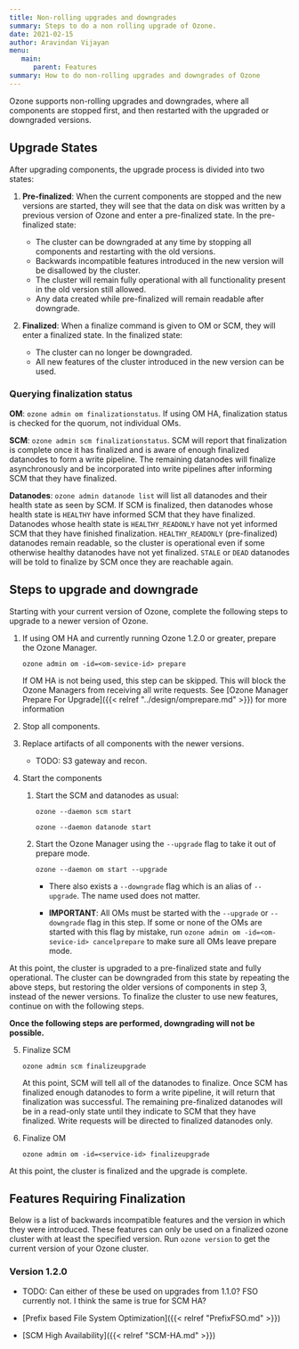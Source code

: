 ```yaml
---
title: Non-rolling upgrades and downgrades
summary: Steps to do a non rolling upgrade of Ozone.
date: 2021-02-15
author: Aravindan Vijayan 
menu:
   main:
      parent: Features
summary: How to do non-rolling upgrades and downgrades of Ozone
---
```

<!--
  Licensed under the Apache License, Version 2.0 (the "License");
  you may not use this file except in compliance with the License.
  You may obtain a copy of the License at

   http://www.apache.org/licenses/LICENSE-2.0

  Unless required by applicable law or agreed to in writing, software
  distributed under the License is distributed on an "AS IS" BASIS,
  WITHOUT WARRANTIES OR CONDITIONS OF ANY KIND, either express or implied.
  See the License for the specific language governing permissions and
  limitations under the License. See accompanying LICENSE file.
-->

Ozone supports non-rolling upgrades and downgrades, where all components are stopped first, and then restarted with the upgraded or downgraded versions.

## Upgrade States

After upgrading components, the upgrade process is divided into two states:

1. **Pre-finalized**: When the current components are stopped and the new versions are started, they will see that the data on disk was written by a previous version of Ozone and enter a pre-finalized state. In the pre-finalized state:
    - The cluster can be downgraded at any time by stopping all components and restarting with the old versions.
    - Backwards incompatible features introduced in the new version will be disallowed by the cluster.
    - The cluster will remain fully operational with all functionality present in the old version still allowed.
    - Any data created while pre-finalized will remain readable after downgrade.

2. **Finalized**: When a finalize command is given to OM or SCM, they will enter a finalized state.  In the finalized state:
    - The cluster can no longer be downgraded.
    - All new features of the cluster introduced in the new version can be used.

### Querying finalization status

**OM**: `ozone admin om finalizationstatus`. If using OM HA, finalization status is checked for the quorum, not individual OMs.

**SCM**: `ozone admin scm finalizationstatus`. SCM will report that finalization is complete once it has finalized and is aware of enough finalized datanodes to form a write pipeline. The remaining datanodes will finalize asynchronously and be incorporated into write pipelines after informing SCM that they have finalized.

**Datanodes**: `ozone admin datanode list` will list all datanodes and their health state as seen by SCM. If SCM is finalized, then datanodes whose health state is `HEALTHY` have informed SCM that they have finalized. Datanodes whose health state is `HEALTHY_READONLY` have not yet informed SCM that they have finished finalization. `HEALTHY_READONLY` (pre-finalized) datanodes remain readable, so the cluster is operational even if some otherwise healthy datanodes have not yet finalized. `STALE` or `DEAD` datanodes will be told to finalize by SCM once they are reachable again.


## Steps to upgrade and downgrade

Starting with your current version of Ozone, complete the following steps to upgrade to a newer version of Ozone.

1. If using OM HA and currently running Ozone 1.2.0 or greater, prepare the Ozone Manager.
    ```
    ozone admin om -id=<om-sevice-id> prepare
    ```
    If OM HA is not being used, this step can be skipped. This will block the Ozone Managers from receiving all write requests. See [Ozone Manager Prepare For Upgrade]({{< relref "../design/omprepare.md" >}}) for more information

2.  Stop all components.

3. Replace artifacts of all components with the newer versions.
    - TODO: S3 gateway and recon.

4. Start the components
    1. Start the SCM and datanodes as usual:
        ```
        ozone --daemon scm start
        ```
        ```
        ozone --daemon datanode start
        ```

    2. Start the Ozone Manager using the `--upgrade` flag to take it out of prepare mode.
        ```
        ozone --daemon om start --upgrade
        ```
        - There also exists a `--downgrade` flag which is an alias of `--upgrade`. The name used does not matter.

        - **IMPORTANT**: All OMs must be started with the `--upgrade`  or `--downgrade` flag in this step. If some or none of the OMs are started with this flag by mistake, run `ozone admin om -id=<om-sevice-id> cancelprepare` to make sure all OMs leave prepare mode.

At this point, the cluster is upgraded to a pre-finalized state and fully operational. The cluster can be downgraded from this state by repeating the above steps, but restoring the older versions of components in step 3, instead of the newer versions. To finalize the cluster to use new features, continue on with the following steps.

**Once the following steps are performed, downgrading will not be possible.**

5. Finalize SCM
    ``` 
    ozone admin scm finalizeupgrade
    ```
    At this point, SCM will tell all of the datanodes to finalize. Once SCM has finalized enough datanodes to form a write pipeline, it will return that finalization was successful. The remaining pre-finalized datanodes will be in a read-only state until they indicate to SCM that they have finalized. Write requests will be directed to finalized datanodes only.

6. Finalize OM
    ```
    ozone admin om -id=<service-id> finalizeupgrade
    ```

At this point, the cluster is finalized and the upgrade is complete.

## Features Requiring Finalization

Below is a list of backwards incompatible features and the version in which they were introduced. These features can only be used on a finalized ozone cluster with at least the specified version. Run `ozone version` to get the current version of your Ozone cluster.

### Version 1.2.0

- TODO: Can either of these be used on upgrades from 1.1.0? FSO currently not. I think the same is true for SCM HA?

- [Prefix based File System Optimization]({{< relref "PrefixFSO.md" >}}) 

- [SCM High Availability]({{< relref "SCM-HA.md" >}})


